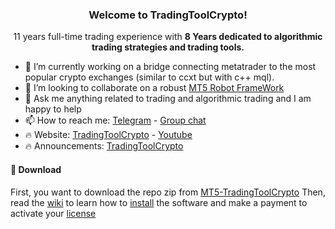 <h3 align="center">Welcome to TradingToolCrypto!</h3>
<p align="center">11 years full-time trading experience with <strong>8 Years dedicated to algorithmic trading strategies and trading tools.</strong></p>


- 🔭 I’m currently working on a bridge connecting metatrader to the most popular crypto exchanges (similar to ccxt but with c++ mql).
- 👯 I’m looking to collaborate on a robust [MT5 Robot FrameWork](https://github.com/TradingToolCrypto/MT5-RobotFrameWork)
- 💬 Ask me anything related to trading and algorithmic trading and I am happy to help
- 📫 How to reach me: [Telegram](https://t.me/Hedgebitcoin) - [Group chat](https://t.me/TradingToolCrypto)
- 🔥 Website: [TradingToolCrypto](https://TradingToolCrypto.com) - [Youtube](https://youtu.be/7NNFIp6vtFI)
- 🔥 Announcements: [TradingToolCrypto](https://t.me/tradingtool)

#### 🚀 Download 
First, you want to download the repo zip from [MT5-TradingToolCrypto](https://github.com/TradingToolCrypto/MT5-TradingToolCrypto/archive/refs/heads/master.zip)
Then, read the [wiki](https://github.com/TradingToolCrypto/TradingTool/wiki) to learn how to [install](https://github.com/TradingToolCrypto/TradingTool-Wiki/wiki/1.-Installation) the software and make a payment to activate your [license](https://github.com/TradingToolCrypto/TradingTool-Wiki/wiki/3.-Payment-Bot) 


